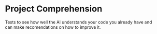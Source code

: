 # Project Comprehension

Tests to see how well the AI understands your code you already have and can make recomendations on how to improve it.
